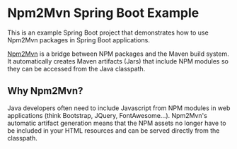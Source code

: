 # Npm2Mvn Spring Boot Example
This is an example Spring Boot project that demonstrates how to use Npm2Mvn packages in Spring Boot applications. 

[Npm2Mvn](https://npm2mvn.jadaptive.com/) is a bridge between NPM packages and the Maven build system. It automatically creates Maven artifacts (Jars) that include NPM modules so they can be accessed from the Java classpath. 

## Why Npm2Mvn?
Java developers often need to include Javascript from NPM modules in web applications (think Bootstrap, JQuery, FontAwesome...). Npm2Mvn's automatic artifact generation means that the NPM assets no longer have to be included in your HTML resources and can be served directly from the classpath.
